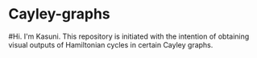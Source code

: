 # Cayley-graphs

#Hi. I'm Kasuni. This repository is initiated with the intention of obtaining visual outputs of Hamiltonian cycles in certain Cayley graphs. 
